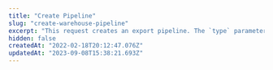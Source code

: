 ```yaml
---
title: "Create Pipeline"
slug: "create-warehouse-pipeline"
excerpt: "This request creates an export pipeline. The `type` parameter defines the kind of pipeline that is initiated. Note that only 2 recurring and 1 non-recurring events pipelines (**data_source**: `events`) are allowed per project.\n\nCreate API returns the name of the pipeline created. Use the name of the pipeline to check the status of or cancel the pipeline."
hidden: false
createdAt: "2022-02-18T20:12:47.076Z"
updatedAt: "2023-09-08T15:38:21.693Z"
---
```


